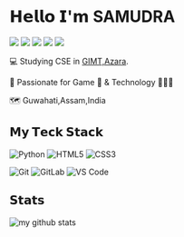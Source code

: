 # 𝗛𝗲𝗹𝗹𝗼 𝗜'𝗺 SAMUDRA

[![](https://img.shields.io/badge/-@purp1exd-%231DA1F2?style=flat-square&logo=twitter&logoColor=ffffff)](https://twitter.com/purp1exd)
[![](https://img.shields.io/badge/-@Samudr4-%23181717?style=flat-square&logo=youtube)](https://www.youtube.com/channel/UC7y81yZN6jSr65sDu4fLmmA)
[![](https://img.shields.io/badge/-@samudr4.io-%23000000?style=flat-square&logo=instagram)](https://instagram.com/samudr4.io)
[![](https://img.shields.io/badge/-@Website/Portfolio-%23000000?style=flat-square&logo=website)](https://samudr4.github.io/purp1eweb/)
[![](https://img.shields.io/badge/-Resume/CV-%23000000?style=flat-square&logo=resume)](https://drive.google.com/file/d/1Ft3HzZvcoUezisf_zzFV6ECiQ_p9G6IM/view?usp=sharing)

:computer: Studying CSE in [GIMT,Azara](http://www.gimt-guwahati.ac.in/).

:vulcan_salute: Passionate for Game 👾 & Technology 👨🏻‍💻

🗺️ Guwahati,Assam,India

## 𝗠𝘆 𝗧𝗲𝗰𝗸 𝗦𝘁𝗮𝗰𝗸

![Python](https://img.shields.io/badge/-Python-%23E44D27?style=flat-square&logo=python&logoColor=66CD00)
![HTML5](https://img.shields.io/badge/-HTML5-%23E44D27?style=flat-square&logo=html5&logoColor=ffffff)
![CSS3](https://img.shields.io/badge/-CSS3-%231572B6?style=flat-square&logo=css3)



![Git](https://img.shields.io/badge/-Git-%23F05032?style=flat-square&logo=git&logoColor=%23ffffff)
![GitLab](https://img.shields.io/badge/-GitLab-FCA121?style=flat-square&logo=gitlab)
![VS Code](https://img.shields.io/badge/-VSCode-%23007ACC?style=flat-square&logo=visual-studio-code)

## 𝗦𝘁𝗮𝘁𝘀

![my github stats](https://github-readme-stats.vercel.app/api?username=samudr4&show_icons=true&theme=dracula)

